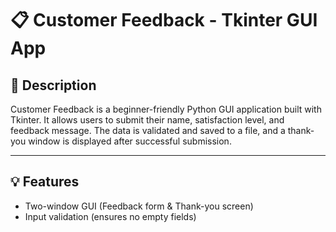 <h1>📋 Customer Feedback - Tkinter GUI App</h1> 
<h2>🧾 Description</h2>
<p>Customer Feedback is a beginner-friendly Python GUI application built with Tkinter. It allows users to submit their name, satisfaction level, and feedback message. The data is validated and saved to a file, and a thank-you window is displayed after successful submission.</p>

<hr>

<h2>💡 Features</h2>

<ul>
  <li>Two-window GUI (Feedback form & Thank-you screen)</li>
  <li>Input validation (ensures no empty fields)</li>
</ul>
